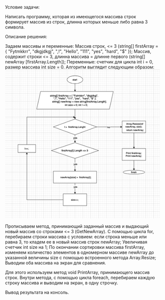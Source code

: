 Условие задачи: 

Написать программу, которая из имеющегося массива строк формирует массив из строк, длинна которых меньше либо равна 3 символа.

Описание решения: 

Задаем массивы и переменные:
Массив строк, <= 3 (string[] firstArray = { "Fytmkkrr", "dkgjdkgj",  ",!", "Hello", "111", "yes",  "hard", "$" });
Массив, содержит строки <= 3, длинна массива = длинне первого (string[] newArray [firstArray.Length]);
Переменные: счетчик для цикла int i = 0, размер массива int size = 0.
Алгоритм выглядит следующим образом: 
![](Screenshot.png)

Прописываем метод, принимающий заданный массив и выдающий новый массив со строками <= 3 (GetNewArray).
С помощью цикла for, перебираем строки массива с условием: если строка меньше или равна 3, то кладем ее в новый массив строк newArray;
Увеличивая счетчик int size на 1;
По окончании сортировки массива firstArray, изменяем количество элементов в одномерном массиве newArray до указанной величины size с помощью встроенного метода Array.Resize;
Выводим оба массива на экран для сравнения.

Для этого используем метод void PrintArray, принимающего массив строк.
Внутри метода, с помощью цикла foreach, перебираем каждую строку массива и выводим на экран, в одну строчку.

Вывод результата на консоль.
